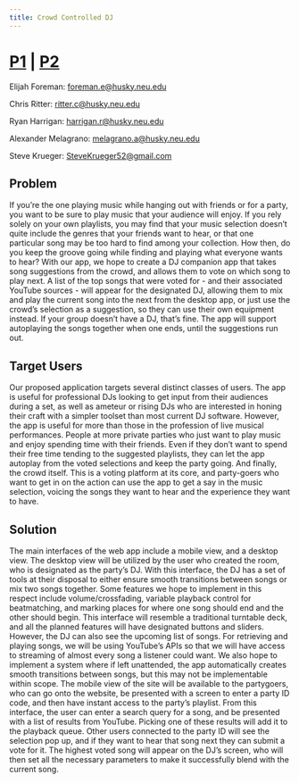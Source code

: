 ```yaml
---
title: Crowd Controlled DJ
---
```


# [P1](/) | [P2](/P2)

Elijah Foreman: foreman.e@husky.neu.edu

Chris Ritter: ritter.c@husky.neu.edu

Ryan Harrigan: harrigan.r@husky.neu.edu

Alexander Melagrano: melagrano.a@husky.neu.edu

Steve Krueger: SteveKrueger52@gmail.com

## Problem
If you’re the one playing music while hanging out with friends or for a party, you want to be sure to play music that your audience will enjoy. If you rely solely on your own playlists, you may find that your music selection doesn’t quite include the genres that your friends want to hear, or that one particular song may be too hard to find among your collection. How then, do you keep the groove going while finding and playing what everyone wants to hear?
With our app, we hope to create a DJ companion app that takes song suggestions from the crowd, and allows them to vote on which song to play next. A list of the top songs that were voted for - and their associated YouTube sources - will appear for the designated DJ, allowing them to mix and play the current song into the next from the desktop app, or just use the crowd’s selection as a suggestion, so they can use their own equipment instead. If your group doesn’t have a DJ, that’s fine. The app will support autoplaying the songs together when one ends, until the suggestions run out.

## Target Users
Our proposed application targets several distinct classes of users. The app is useful for professional DJs looking to get input from their audiences during a set, as well as ameteur or rising DJs who are interested in honing their craft with a simpler toolset than most current DJ software.
However, the app is useful for more than those in the profession of live musical performances. People at more private parties who just want to play music and enjoy spending time with their friends. Even if they don’t want to spend their free time tending to the suggested playlists, they can let the app autoplay from the voted selections and keep the party going. 
And finally, the crowd itself. This is a voting platform at its core, and party-goers who want to get in on the action can use the app to get a say in the music selection, voicing the songs they want to hear and the experience they want to have. 

## Solution
The main interfaces of the web app include a mobile view, and a desktop view. The desktop view will be utilized by the user who created the room, who is designated as the party’s DJ. With this interface, the DJ has a set of tools at their disposal to either ensure smooth transitions between songs or mix two songs together. Some features we hope to implement in this respect include volume/crossfading, variable playback control for beatmatching, and marking places for where one song should end and the other should begin. This interface will resemble a traditional turntable deck, and all the planned features will have designated buttons and sliders. However, the DJ can also see the upcoming list of songs. For retrieving and playing songs, we will be using YouTube’s APIs so that we will have access to streaming of almost every song a listener could want. We also hope to implement a system where if left unattended, the app automatically creates smooth transitions between songs, but this may not be implementable within scope.
The mobile view of the site will be available to the partygoers, who can go onto the website, be presented with a screen to enter a party ID code, and then have instant access to the party’s playlist. From this interface, the user can enter a search query for a song, and be presented with a list of results from YouTube. Picking one of these results will add it to the playback queue. Other users connected to the party ID will see the selection pop up, and if they want to hear that song next they can submit a vote for it. The highest voted song will appear on the DJ’s screen, who will then set all the necessary parameters to make it successfully blend with the current song.

